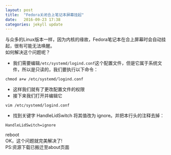 ```yaml
---
layout: post
title:  "Fedora关闭合上笔记本屏幕挂起"
date:   2016-09-23 17:38
categories: jekyll update
---
```

与众多的Linux版本一样，因为内核的缘故，Fedora笔记本在合上屏幕时会自动挂起，很有可能无法唤醒。  
如何解决这个问题呢？  
- 我们需要编辑```/etc/systemd/logind.conf```这个配置文件，但是它属于系统文件，所以是只读的，我们要执行以下命令：  
```
chmod a+w /etc/systemd/logind.conf
```
- 这样我们就有了更改配置文件的权限  
- 接下来我们打开并编辑它  
```
vim /etc/systemd/logind.conf
```
- 找到关键字 HandleLidSwitch 将其值改为 ignore。并把本行头的注释去掉：  
```
HandleLidSwitch=ignore
```

reboot  
OK，这个问题就完美解决了!  
PS:资源下载已搬迁至about页面  
